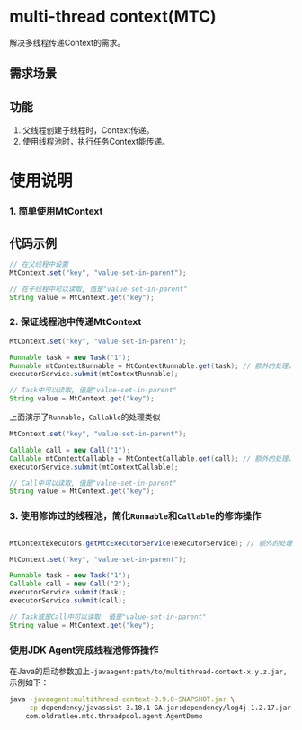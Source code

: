 multi-thread context(MTC)
=====================================

解决多线程传递Context的需求。

需求场景
----------------------------


功能
----------------------------

1. 父线程创建子线程时，Context传递。
1. 使用线程池时，执行任务Context能传递。

使用说明
=====================================

### 1. 简单使用MtContext

代码示例
----------------------------

```java
// 在父线程中设置
MtContext.set("key", "value-set-in-parent");

// 在子线程中可以读取, 值是"value-set-in-parent"
String value = MtContext.get("key"); 
```

### 2. 保证线程池中传递MtContext

```java
MtContext.set("key", "value-set-in-parent");

Runnable task = new Task("1");
Runnable mtContextRunnable = MtContextRunnable.get(task); // 额外的处理，生成修饰了的对象mtContextRunnable
executorService.submit(mtContextRunnable);

// Task中可以读取, 值是"value-set-in-parent"
String value = MtContext.get("key");
```

上面演示了`Runnable`，`Callable`的处理类似

```java
MtContext.set("key", "value-set-in-parent");

Callable call = new Call("1");
Callable mtContextCallable = MtContextCallable.get(call); // 额外的处理，生成修饰了的对象mtContextRunnable
executorService.submit(mtContextCallable);

// Call中可以读取, 值是"value-set-in-parent"
String value = MtContext.get("key");
```

### 3. 使用修饰过的线程池，简化`Runnable`和`Callable`的修饰操作

```java

MtContextExecutors.getMtcExecutorService(executorService); // 额外的处理，生成修饰了的对象executorService

MtContext.set("key", "value-set-in-parent");

Runnable task = new Task("1");
Callable call = new Call("2");
executorService.submit(task);
executorService.submit(call);

// Task或是Call中可以读取, 值是"value-set-in-parent"
String value = MtContext.get("key");
```

### 使用JDK Agent完成线程池修饰操作

在Java的启动参数加上`-javaagent:path/to/multithread-context-x.y.z.jar`，示例如下：

```bash
java -javaagent:multithread-context-0.9.0-SNAPSHOT.jar \
    -cp dependency/javassist-3.18.1-GA.jar:dependency/log4j-1.2.17.jar:dependency/slf4j-api-1.5.6.jar:dependency/slf4j-log4j12-1.5.6.jar:multithread-context-0.9.0-SNAPSHOT.jar
    com.oldratlee.mtc.threadpool.agent.AgentDemo
```
